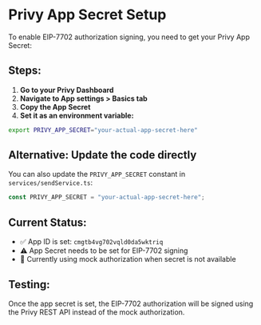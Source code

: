 # Privy App Secret Setup

To enable EIP-7702 authorization signing, you need to get your Privy App Secret:

## Steps:

1. **Go to your Privy Dashboard**
2. **Navigate to App settings > Basics tab**
3. **Copy the App Secret**
4. **Set it as an environment variable:**

```bash
export PRIVY_APP_SECRET="your-actual-app-secret-here"
```

## Alternative: Update the code directly

You can also update the `PRIVY_APP_SECRET` constant in `services/sendService.ts`:

```typescript
const PRIVY_APP_SECRET = "your-actual-app-secret-here";
```

## Current Status:

- ✅ App ID is set: `cmgtb4vg702vqld0da5wktriq`
- ⚠️ App Secret needs to be set for EIP-7702 signing
- 🔄 Currently using mock authorization when secret is not available

## Testing:

Once the app secret is set, the EIP-7702 authorization will be signed using the Privy REST API instead of the mock authorization.
